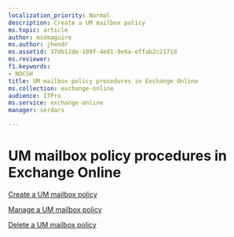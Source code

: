 ```yaml
---
localization_priority: Normal
description: Create a UM mailbox policy
ms.topic: article
author: msdmaguire
ms.author: jhendr
ms.assetid: 37db12de-109f-4e81-9e6a-effab2c2171d
ms.reviewer: 
f1.keywords:
- NOCSH
title: UM mailbox policy procedures in Exchange Online
ms.collection: exchange-online
audience: ITPro
ms.service: exchange-online
manager: serdars

---
```


# UM mailbox policy procedures in Exchange Online

[Create a UM mailbox policy](create-um-mailbox-policy.md)

[Manage a UM mailbox policy](manage-um-mailbox-policy.md)

[Delete a UM mailbox policy](delete-um-mailbox-policy.md)
